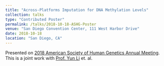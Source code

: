 ```yaml
---
title: "Across-Platforms Imputation for DNA Methylation Levels"
collection: talks
type: "Contributed Poster"
permalink: /talks/2018-10-18-ASHG-Poster
venue: "San Diego Convention Center, 111 West Harbor Drive"
date: 2018-10-18
location: "San Diego, CA"
---
```


Presented on [2018 American Society of Human Genetics Annual Meeting](http://www.ashg.org/2018meeting/).
This is a joint work with [Prof. Yun Li](https://yunliweb.its.unc.edu/) et. al.

